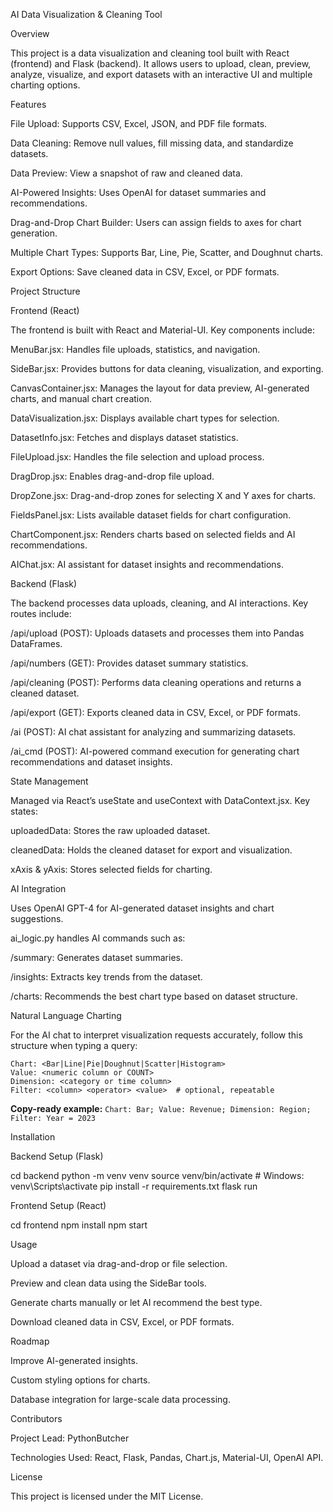 AI Data Visualization & Cleaning Tool

Overview

This project is a data visualization and cleaning tool built with React (frontend) and Flask (backend). It allows users to upload, clean, preview, analyze, visualize, and export datasets with an interactive UI and multiple charting options.

Features

File Upload: Supports CSV, Excel, JSON, and PDF file formats.

Data Cleaning: Remove null values, fill missing data, and standardize datasets.

Data Preview: View a snapshot of raw and cleaned data.

AI-Powered Insights: Uses OpenAI for dataset summaries and recommendations.

Drag-and-Drop Chart Builder: Users can assign fields to axes for chart generation.

Multiple Chart Types: Supports Bar, Line, Pie, Scatter, and Doughnut charts.

Export Options: Save cleaned data in CSV, Excel, or PDF formats.

Project Structure

Frontend (React)

The frontend is built with React and Material-UI. Key components include:

MenuBar.jsx: Handles file uploads, statistics, and navigation.

SideBar.jsx: Provides buttons for data cleaning, visualization, and exporting.

CanvasContainer.jsx: Manages the layout for data preview, AI-generated charts, and manual chart creation.

DataVisualization.jsx: Displays available chart types for selection.

DatasetInfo.jsx: Fetches and displays dataset statistics.

FileUpload.jsx: Handles the file selection and upload process.

DragDrop.jsx: Enables drag-and-drop file upload.

DropZone.jsx: Drag-and-drop zones for selecting X and Y axes for charts.

FieldsPanel.jsx: Lists available dataset fields for chart configuration.

ChartComponent.jsx: Renders charts based on selected fields and AI recommendations.

AIChat.jsx: AI assistant for dataset insights and recommendations.

Backend (Flask)

The backend processes data uploads, cleaning, and AI interactions. Key routes include:

/api/upload (POST): Uploads datasets and processes them into Pandas DataFrames.

/api/numbers (GET): Provides dataset summary statistics.

/api/cleaning (POST): Performs data cleaning operations and returns a cleaned dataset.

/api/export (GET): Exports cleaned data in CSV, Excel, or PDF formats.

/ai (POST): AI chat assistant for analyzing and summarizing datasets.

/ai_cmd (POST): AI-powered command execution for generating chart recommendations and dataset insights.

State Management

Managed via React’s useState and useContext with DataContext.jsx. Key states:

uploadedData: Stores the raw uploaded dataset.

cleanedData: Holds the cleaned dataset for export and visualization.

xAxis & yAxis: Stores selected fields for charting.

AI Integration

Uses OpenAI GPT-4 for AI-generated dataset insights and chart suggestions.

ai_logic.py handles AI commands such as:

/summary: Generates dataset summaries.

/insights: Extracts key trends from the dataset.

/charts: Recommends the best chart type based on dataset structure.

Natural Language Charting

For the AI chat to interpret visualization requests accurately, follow this structure when typing a query:

```
Chart: <Bar|Line|Pie|Doughnut|Scatter|Histogram>
Value: <numeric column or COUNT>
Dimension: <category or time column>
Filter: <column> <operator> <value>  # optional, repeatable
```

**Copy-ready example:** `Chart: Bar; Value: Revenue; Dimension: Region; Filter: Year = 2023`

Installation

Backend Setup (Flask)

cd backend
python -m venv venv
source venv/bin/activate  # Windows: venv\Scripts\activate
pip install -r requirements.txt
flask run

Frontend Setup (React)

cd frontend
npm install
npm start

Usage

Upload a dataset via drag-and-drop or file selection.

Preview and clean data using the SideBar tools.

Generate charts manually or let AI recommend the best type.

Download cleaned data in CSV, Excel, or PDF formats.

Roadmap

Improve AI-generated insights.

Custom styling options for charts.

Database integration for large-scale data processing.

Contributors

Project Lead: PythonButcher

Technologies Used: React, Flask, Pandas, Chart.js, Material-UI, OpenAI API.

License

This project is licensed under the MIT License.

